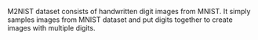 M2NIST dataset consists of handwritten digit images from MNIST. It simply samples images from MNIST dataset and put digits together to create images with multiple digits.
